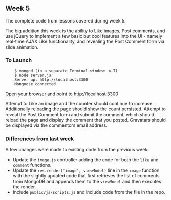 ## Week 5

The complete code from lessons covered during week 5.

The big addition this week is the ability to Like images, Post comments, and use jQuery to implement a few basic but cool features into the UI - namely real-time AJAX Like functionality, and revealing the Post Comment form via slide animation.

### To Launch

```
    $ mongod (in a separate Terminal window: ⌘-T)
    $ node server.js
    Server up: http://localhost:3300
    Mongoose connected.
```

Open your browser and point to http://localhost:3300

Attempt to Like an image and the counter should continue to increase.  Additionally reloading the page should show the count persisted.  Attempt to reveal the Post Comment form and submit the comment, which should reload the page and display the comment that you posted.  Gravatars should be displayed via the commentors email address.

### Differences from last week

A few changes were made to existing code from the previous week:

* Update the `image.js` controller adding the code for both the `like` and `comment` functions.
* Update the `res.render('image', viewModel)` line in the `image` function with the slightly updated code that first retrieves the list of comments from MongoDB and appends them to the `viewModel` and then executes the render.
* Include `public/js/scripts.js` and include code from the file in the repo.
